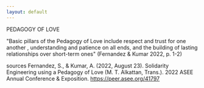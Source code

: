 ```yaml
---
layout: default
---
```

PEDAGOGY OF LOVE

"Basic pillars of the Pedagogy of Love include respect and trust
for one another , understanding and patience on all ends, and the building of lasting relationships  over short-term ones" (Fernandez & Kumar 2022, p. 1-2) 


sources 
Fernandez, S., & Kumar, A. (2022, August 23). Solidarity Engineering using a Pedagogy of Love (M. T. Alkattan, Trans.). 2022 ASEE Annual Conference & Exposition. https://peer.asee.org/41797